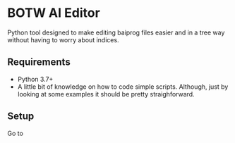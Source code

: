 # BOTW AI Editor
Python tool designed to make editing baiprog files easier and in a tree way without having to worry about indices.

## Requirements
* Python 3.7+
* A little bit of knowledge on how to code simple scripts. Although, just by looking at some examples it should be pretty straighforward.

## Setup
Go to 
